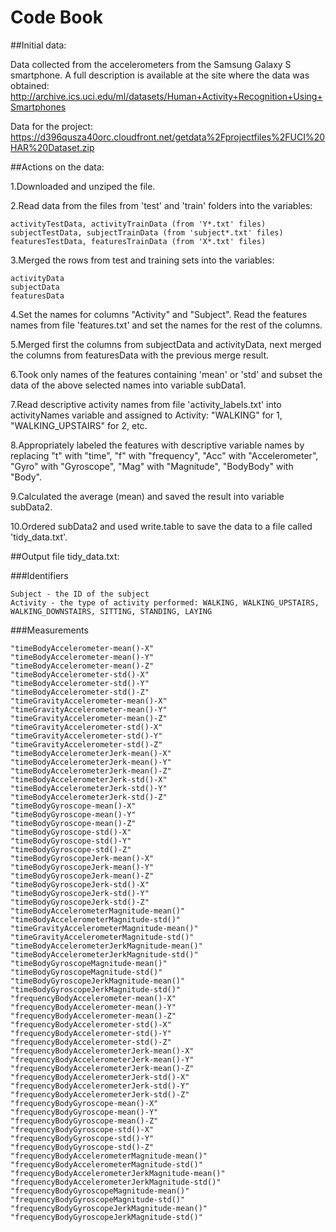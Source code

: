 # Code Book

##Initial data:

Data collected from the accelerometers from the Samsung Galaxy S smartphone. 
A full description is available at the site where the data was obtained: 
http://archive.ics.uci.edu/ml/datasets/Human+Activity+Recognition+Using+Smartphones

Data for the project: 
https://d396qusza40orc.cloudfront.net/getdata%2Fprojectfiles%2FUCI%20HAR%20Dataset.zip 

##Actions on the data:

1.Downloaded and unziped the file.

2.Read data from the files from 'test' and 'train' folders into the variables:

	activityTestData, activityTrainData (from 'Y*.txt' files)
	subjectTestData, subjectTrainData (from 'subject*.txt' files)
	featuresTestData, featuresTrainData (from 'X*.txt' files)

3.Merged the rows from test and training sets into the variables:

	activityData
	subjectData
	featuresData
	
4.Set the names for columns "Activity" and "Subject".
Read the features names from file 'features.txt' and set the names for the rest of the columns.

5.Merged first the columns from subjectData and activityData,
next merged the columns from featuresData with the previous merge result.

6.Took only names of the features containing 'mean' or 'std'
and subset the data of the above selected names into variable subData1.

7.Read descriptive activity names from file 'activity_labels.txt' into activityNames variable
and assigned to Activity: "WALKING" for 1, "WALKING_UPSTAIRS" for 2, etc.

8.Appropriately labeled the features with descriptive variable names by replacing 
"t" with "time", 
"f" with "frequency", 
"Acc" with "Accelerometer", 
"Gyro" with "Gyroscope", 
"Mag" with "Magnitude", 
"BodyBody" with "Body".

9.Calculated the average (mean) and saved the result into variable subData2.

10.Ordered subData2 and used write.table to save the data to a file called 'tidy_data.txt'.


##Output file tidy_data.txt:

###Identifiers

	Subject - the ID of the subject
	Activity - the type of activity performed: WALKING, WALKING_UPSTAIRS, WALKING_DOWNSTAIRS, SITTING, STANDING, LAYING

###Measurements

	"timeBodyAccelerometer-mean()-X"
	"timeBodyAccelerometer-mean()-Y" 
	"timeBodyAccelerometer-mean()-Z" 
	"timeBodyAccelerometer-std()-X" 
	"timeBodyAccelerometer-std()-Y" 
	"timeBodyAccelerometer-std()-Z" 
	"timeGravityAccelerometer-mean()-X" 
	"timeGravityAccelerometer-mean()-Y" 
	"timeGravityAccelerometer-mean()-Z" 
	"timeGravityAccelerometer-std()-X" 
	"timeGravityAccelerometer-std()-Y" 
	"timeGravityAccelerometer-std()-Z" 
	"timeBodyAccelerometerJerk-mean()-X" 
	"timeBodyAccelerometerJerk-mean()-Y" 
	"timeBodyAccelerometerJerk-mean()-Z" 
	"timeBodyAccelerometerJerk-std()-X" 
	"timeBodyAccelerometerJerk-std()-Y" 
	"timeBodyAccelerometerJerk-std()-Z" 
	"timeBodyGyroscope-mean()-X" 
	"timeBodyGyroscope-mean()-Y" 
	"timeBodyGyroscope-mean()-Z" 
	"timeBodyGyroscope-std()-X" 
	"timeBodyGyroscope-std()-Y" 
	"timeBodyGyroscope-std()-Z" 
	"timeBodyGyroscopeJerk-mean()-X" 
	"timeBodyGyroscopeJerk-mean()-Y" 
	"timeBodyGyroscopeJerk-mean()-Z" 
	"timeBodyGyroscopeJerk-std()-X" 
	"timeBodyGyroscopeJerk-std()-Y" 
	"timeBodyGyroscopeJerk-std()-Z" 
	"timeBodyAccelerometerMagnitude-mean()" 
	"timeBodyAccelerometerMagnitude-std()" 
	"timeGravityAccelerometerMagnitude-mean()" 
	"timeGravityAccelerometerMagnitude-std()" 
	"timeBodyAccelerometerJerkMagnitude-mean()" 
	"timeBodyAccelerometerJerkMagnitude-std()" 
	"timeBodyGyroscopeMagnitude-mean()" 
	"timeBodyGyroscopeMagnitude-std()" 
	"timeBodyGyroscopeJerkMagnitude-mean()" 
	"timeBodyGyroscopeJerkMagnitude-std()" 
	"frequencyBodyAccelerometer-mean()-X" 
	"frequencyBodyAccelerometer-mean()-Y" 
	"frequencyBodyAccelerometer-mean()-Z" 
	"frequencyBodyAccelerometer-std()-X" 
	"frequencyBodyAccelerometer-std()-Y" 
	"frequencyBodyAccelerometer-std()-Z" 
	"frequencyBodyAccelerometerJerk-mean()-X" 
	"frequencyBodyAccelerometerJerk-mean()-Y" 
	"frequencyBodyAccelerometerJerk-mean()-Z" 
	"frequencyBodyAccelerometerJerk-std()-X" 
	"frequencyBodyAccelerometerJerk-std()-Y" 
	"frequencyBodyAccelerometerJerk-std()-Z" 
	"frequencyBodyGyroscope-mean()-X" 
	"frequencyBodyGyroscope-mean()-Y" 
	"frequencyBodyGyroscope-mean()-Z" 
	"frequencyBodyGyroscope-std()-X" 
	"frequencyBodyGyroscope-std()-Y" 
	"frequencyBodyGyroscope-std()-Z" 
	"frequencyBodyAccelerometerMagnitude-mean()" 
	"frequencyBodyAccelerometerMagnitude-std()" 
	"frequencyBodyAccelerometerJerkMagnitude-mean()" 
	"frequencyBodyAccelerometerJerkMagnitude-std()" 
	"frequencyBodyGyroscopeMagnitude-mean()" 
	"frequencyBodyGyroscopeMagnitude-std()" 
	"frequencyBodyGyroscopeJerkMagnitude-mean()" 
	"frequencyBodyGyroscopeJerkMagnitude-std()"
